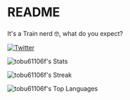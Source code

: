# README

###
It's a Train nerd 🤓, what do you expect?

<p>
<a href="https://twitter.com/Hamanansu"><img src="https://img.shields.io/twitter/follow/Hamanansu?style=social" alt="Twitter"></a>
</p>

![tobu61106f's Stats](https://github-readme-stats.vercel.app/api?username=tobu61106f&theme=vue-dark&show_icons=true&hide_border=true&count_private=true)

![tobu61106f's Streak](https://github-readme-streak-stats.herokuapp.com/?user=tobu61106f&theme=vue-dark&hide_border=true)

![tobu61106f's Top Languages](https://github-readme-stats.vercel.app/api/top-langs/?username=tobu61106f&theme=vue-dark&show_icons=true&hide_border=true&layout=compact)
